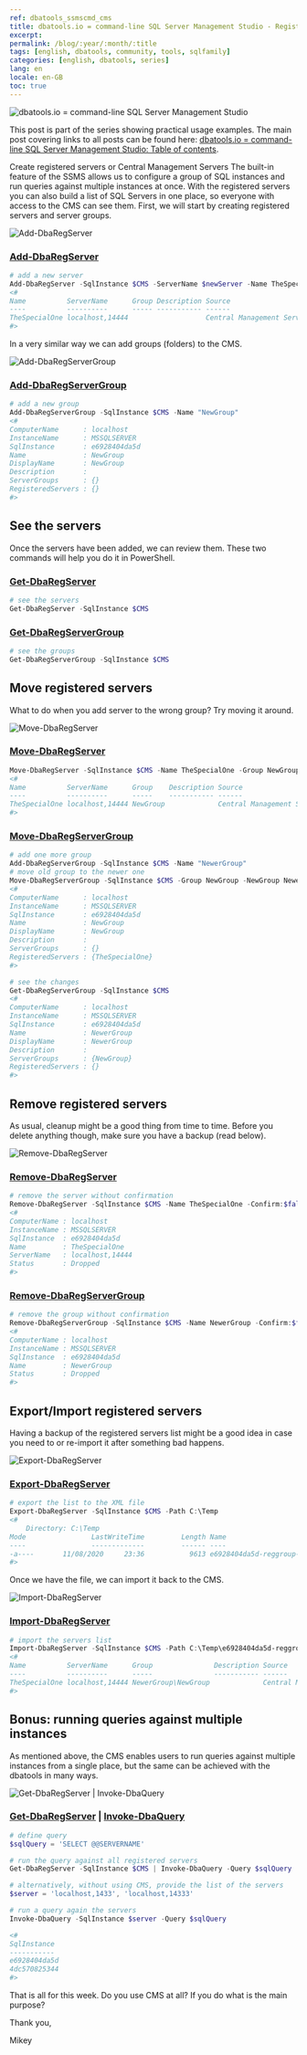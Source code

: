 ```yaml
---
ref: dbatools_ssmscmd_cms
title: dbatools.io = command-line SQL Server Management Studio - Registered Servers/CMS
excerpt: 
permalink: /blog/:year/:month/:title
tags: [english, dbatools, community, tools, sqlfamily]
categories: [english, dbatools, series]
lang: en
locale: en-GB
toc: true
---
```


![dbatools.io = command-line SQL Server Management Studio](dbatools_ssmscmd.png)

This post is part of the series showing practical usage examples. The main post covering links to all posts can be found here: [dbatools.io = command-line SQL Server Management Studio: Table of contents](https://www.bronowski.it/blog/2020/06/dbatools-io-command-line-sql-server-management-studio-table-of-contents/).

Create registered servers or Central Management Servers
The built-in feature of the SSMS allows us to configure a group of SQL instances and run queries against multiple instances at once. With the registered servers you can also build a list of SQL Servers in one place, so everyone with access to the CMS can see them. First, we will start by creating registered servers and server groups.

![Add-DbaRegServer](dbatools_ssmscmd_0701_addregsrv.png)

### [Add-DbaRegServer](https://docs.dbatools.io/#Add-DbaRegServer)

```powershell
# add a new server
Add-DbaRegServer -SqlInstance $CMS -ServerName $newServer -Name TheSpecialOne
<#
Name          ServerName      Group Description Source                    
----          ----------      ----- ----------- ------                    
TheSpecialOne localhost,14444                   Central Management Servers
#>
```

In a very similar way we can add groups (folders) to the CMS.

![Add-DbaRegServerGroup](dbatools_ssmscmd_0702_addreggroup.png)

### [Add-DbaRegServerGroup](http://docs.dbatools.io/#Add-DbaRegServerGroup)

```powershell
# add a new group
Add-DbaRegServerGroup -SqlInstance $CMS -Name "NewGroup"
<#
ComputerName      : localhost
InstanceName      : MSSQLSERVER
SqlInstance       : e6928404da5d
Name              : NewGroup
DisplayName       : NewGroup
Description       : 
ServerGroups      : {}
RegisteredServers : {}
#>
```

## See the servers

Once the servers have been added, we can review them. These two commands will help you do it in PowerShell.

### [Get-DbaRegServer](http://docs.dbatools.io/#Get-DbaRegServer)

```powershell
# see the servers
Get-DbaRegServer -SqlInstance $CMS
```

### [Get-DbaRegServerGroup](http://docs.dbatools.io/#Get-DbaRegServerGroup)

```powershell
# see the groups
Get-DbaRegServerGroup -SqlInstance $CMS
```

## Move registered servers

What to do when you add server to the wrong group? Try moving it around.

![Move-DbaRegServer](dbatools_ssmscmd_0703_moveregsrv.png)

### [Move-DbaRegServer](http://docs.dbatools.io/#Move-DbaRegServer)

```powershell
Move-DbaRegServer -SqlInstance $CMS -Name TheSpecialOne -Group NewGroup
<#
Name          ServerName      Group    Description Source                    
----          ----------      -----    ----------- ------                    
TheSpecialOne localhost,14444 NewGroup             Central Management Servers
#>
```

### [Move-DbaRegServerGroup](http://docs.dbatools.io/#Move-DbaRegServerGroup)

```powershell
# add one more group
Add-DbaRegServerGroup -SqlInstance $CMS -Name "NewerGroup"
# move old group to the newer one
Move-DbaRegServerGroup -SqlInstance $CMS -Group NewGroup -NewGroup NewerGroup
<#
ComputerName      : localhost
InstanceName      : MSSQLSERVER
SqlInstance       : e6928404da5d
Name              : NewGroup
DisplayName       : NewGroup
Description       : 
ServerGroups      : {}
RegisteredServers : {TheSpecialOne}
#>

# see the changes
Get-DbaRegServerGroup -SqlInstance $CMS
<#
ComputerName      : localhost
InstanceName      : MSSQLSERVER
SqlInstance       : e6928404da5d
Name              : NewerGroup
DisplayName       : NewerGroup
Description       : 
ServerGroups      : {NewGroup}
RegisteredServers : {}
#>
```

## Remove registered servers

As usual, cleanup might be a good thing from time to time. Before you delete anything though, make sure you have a backup (read below).

![Remove-DbaRegServer](dbatools_ssmscmd_0704_removeregsrv.png)

### [Remove-DbaRegServer](http://docs.dbatools.io/#Remove-DbaRegServer)

```powershell
# remove the server without confirmation
Remove-DbaRegServer -SqlInstance $CMS -Name TheSpecialOne -Confirm:$false
<#
ComputerName : localhost
InstanceName : MSSQLSERVER
SqlInstance  : e6928404da5d
Name         : TheSpecialOne
ServerName   : localhost,14444
Status       : Dropped
#>
```

### [Remove-DbaRegServerGroup](http://docs.dbatools.io/#Remove-DbaRegServerGroup)

```powershell
# remove the group without confirmation
Remove-DbaRegServerGroup -SqlInstance $CMS -Name NewerGroup -Confirm:$false
<#
ComputerName : localhost
InstanceName : MSSQLSERVER
SqlInstance  : e6928404da5d
Name         : NewerGroup
Status       : Dropped
#>
```

## Export/Import registered servers

Having a backup of the registered servers list might be a good idea in case you need to or re-import it after something bad happens.

![Export-DbaRegServer](dbatools_ssmscmd_0705_exportregsrv.png)

### [Export-DbaRegServer](http://docs.dbatools.io/#Export-DbaRegServer)

```powershell
# export the list to the XML file
Export-DbaRegServer -SqlInstance $CMS -Path C:\Temp 
<#
    Directory: C:\Temp
Mode                LastWriteTime         Length Name                                                                                                           
----                -------------         ------ ----                                                                                                           
-a----       11/08/2020     23:36           9613 e6928404da5d-reggroup-DatabaseEngineServerGroup-08112020233630.xml  
#>
```

Once we have the file, we can import it back to the CMS.

![Import-DbaRegServer](dbatools_ssmscmd_0706_importregsrv.png)

### [Import-DbaRegServer](http://docs.dbatools.io/#Import-DbaRegServer)

```powershell
# import the servers list
Import-DbaRegServer -SqlInstance $CMS -Path C:\Temp\e6928404da5d-reggroup-DatabaseEngineServerGroup-08112020233630.xml
<#
Name          ServerName      Group               Description Source                    
----          ----------      -----               ----------- ------                    
TheSpecialOne localhost,14444 NewerGroup\NewGroup             Central Management Servers
#>
```

## Bonus: running queries against multiple instances

As mentioned above, the CMS enables users to run queries against multiple instances from a single place, but the same can be achieved with the dbatools in many ways.

![Get-DbaRegServer | Invoke-DbaQuery](dbatools_ssmscmd_0707_regservinvoke.png)

### [Get-DbaRegServer](http://docs.dbatools.io/#Get-DbaRegServer) | [Invoke-DbaQuery](http://docs.dbatools.io/#Invoke-DbaQuery)

```powershell
# define query
$sqlQuery = 'SELECT @@SERVERNAME'

# run the query against all registered servers
Get-DbaRegServer -SqlInstance $CMS | Invoke-DbaQuery -Query $sqlQuery

# alternatively, without using CMS, provide the list of the servers
$server = 'localhost,1433', 'localhost,14333'

# run a query again the servers
Invoke-DbaQuery -SqlInstance $server -Query $sqlQuery

<#
SqlInstance        
-----------        
e6928404da5d
4dc570825344   
#>
```

That is all for this week. Do you use CMS at all? If you do what is the main purpose?

Thank you,

Mikey
